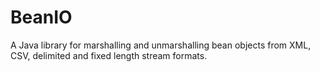 BeanIO
======

A Java library for marshalling and unmarshalling bean objects from XML, CSV, delimited and fixed length stream formats.
